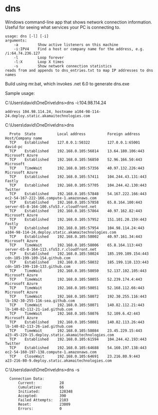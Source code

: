 # dns

Windows command-line app that shows network connection information. Useful for seeing what services your PC
is connecting to. 

    usage: dns [-l] [-i]
    arguments:
        -a         Show active listeners on this machine
        -i:IPV4    Find a host or company name for the address, e.g. /i:64.74.236.127
        -l         Loop forever
        -l:X       Loop X times
        -s         Show network connection statistics
    reads from and appends to dns_entries.txt to map IP addresses to dns names
    
Build using mr.bat, which invokes .net 6.0 to generate dns.exe

Sample usage:

C:\Users\david\OneDrive\dns>dns -i:104.98.114.24

    address 104.98.114.24, hostname a104-98-114-24.deploy.static.akamaitechnologies.com
    
C:\Users\david\OneDrive\dns>dns

      Proto  State          Local address          Foreign address          Host/Company name
      TCP    Established    127.0.0.1:50322        127.0.0.1:65001          david-pc
      TCP    Established    192.168.0.105:56814    13.64.180.106:443        Microsoft Azure
      TCP    Established    192.168.0.105:56850    52.96.166.50:443         Microsoft
      TCP    TimeWait       192.168.0.105:57356    40.97.132.226:443        Microsoft Azure
      TCP    Established    192.168.0.105:57411    104.244.43.131:443       Fastly
      TCP    Established    192.168.0.105:57705    104.244.42.130:443       Twitter
      TCP    Established    192.168.0.105:57848    54.167.222.166:443       ec2-54-167-222-166.compute-1.amazonaws.com
      TCP    Established    192.168.0.105:57858    65.8.164.100:443         server-65-8-164-100.sfo53.r.cloudfront.net
      TCP    Established    192.168.0.105:57864    40.97.162.82:443         Microsoft Azure
      TCP    Established    192.168.0.105:57952    151.101.20.159:443       Fastly
      TCP    Established    192.168.0.105:57954    104.98.114.24:443        a104-98-114-24.deploy.static.akamaitechnologies.com
      TCP    Established    192.168.0.105:58002    40.97.161.34:443         Microsoft Azure
      TCP    TimeWait       192.168.0.105:58006    65.8.164.113:443         server-65-8-164-113.sfo53.r.cloudfront.net
      TCP    Established    192.168.0.105:58024    185.199.109.154:443      cdn-185-199-109-154.github.com
      TCP    Established    192.168.0.105:58032    185.199.110.133:443      cdn-185-199-110-133.github.com
      TCP    TimeWait       192.168.0.105:58050    52.137.102.105:443       Microsoft Azure
      TCP    TimeWait       192.168.0.105:58055    52.239.174.4:443         Microsoft Azure
      TCP    TimeWait       192.168.0.105:58051    52.168.112.66:443        Microsoft Azure
      TCP    TimeWait       192.168.0.105:58072    192.30.255.116:443       lb-192-30-255-116-sea.github.com
      TCP    TimeWait       192.168.0.105:58071    140.82.112.21:443        lb-140-82-112-21-iad.github.com
      TCP    TimeWait       192.168.0.105:58076    52.109.6.42:443          Microsoft Azure
      TCP    Established    192.168.0.105:58081    140.82.113.26:443        lb-140-82-113-26-iad.github.com
      TCP    TimeWait       192.168.0.105:58084    23.45.229.15:443         a23-45-229-15.deploy.static.akamaitechnologies.com
      TCP    Established    192.168.0.105:61594    104.244.42.193:443       Twitter
      TCP    Established    192.168.0.105:64688    54.160.197.138:443       ec2-54-160-197-138.compute-1.amazonaws.com
      TCP    CloseWait      192.168.0.105:64691    23.216.80.9:443          a23-216-80-9.deploy.static.akamaitechnologies.com

C:\Users\david\OneDrive\dns>dns -s

      Connection Data:
          Current:           28
          Cumulative:        66
          Initiated:         128348
          Accepted:          390
          Failed Attempts:   2103
          Reset:             23009
          Errors:            0
